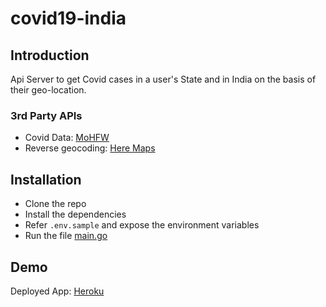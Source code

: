 # covid19-india

## Introduction
Api Server to get Covid cases in a user's State and in India on the basis of their geo-location.


### 3rd Party APIs

- Covid Data: [MoHFW](https://www.mohfw.gov.in/data/datanew.json)
- Reverse geocoding: [Here Maps](https://developer.here.com/documentation/geocoder/dev_guide/topics/resource-reverse-geocode.html)


## Installation
- Clone the repo
- Install the dependencies
- Refer `.env.sample` and expose the environment variables
- Run the file [main.go](https://github.com/Arpit007/covid19-india/blob/master/cmd/covid19-india/main.go)

## Demo
Deployed App: [Heroku](https://cov19-india.herokuapp.com/swagger/index.htm) 
